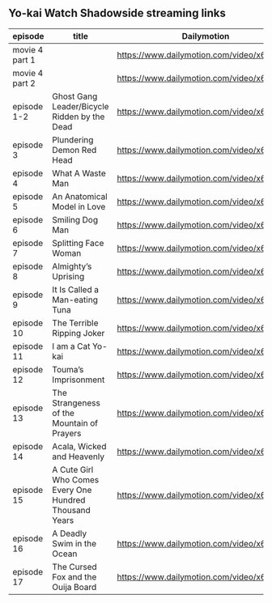 
## Yo-kai Watch Shadowside streaming links

|episode|title| Dailymotion | Vimeo |
|-------|-----|----------|---------|
|movie 4 part 1||<https://www.dailymotion.com/video/x6obvyw>|<https://vimeo.com/279521323>|
|movie 4 part 2||<https://www.dailymotion.com/video/x6propk>|<https://vimeo.com/279524455>|
|episode 1-2|Ghost Gang Leader/Bicycle Ridden by the Dead|<https://www.dailymotion.com/video/x6ndrl9>||
|episode 3|Plundering Demon Red Head|<https://www.dailymotion.com/video/x6sgeyc>||
|episode 4|What A Waste Man|<https://www.dailymotion.com/video/x6jy5vh>||
|episode 5|An Anatomical Model in Love|<https://www.dailymotion.com/video/x6jy2go>||
|episode 6|Smiling Dog Man|<https://www.dailymotion.com/video/x6jy6vp>||
|episode 7|Splitting Face Woman|<https://www.dailymotion.com/video/x6la45z>|<https://vimeo.com/273885041>|
|episode 8|Almighty’s Uprising|<https://www.dailymotion.com/video/x6md3ay>|<https://vimeo.com/276145628>|
|episode 9|It Is Called a Man-eating Tuna|<https://www.dailymotion.com/video/x6n4s1y>|<https://vimeo.com/277627819>|
|episode 10|The Terrible Ripping Joker|<https://www.dailymotion.com/video/x6oa5wm>|<https://vimeo.com/279416595>|
|episode 11|I am a Cat Yo-kai|<https://www.dailymotion.com/video/x6owvnr>|<https://vimeo.com/280172993>|
|episode 12|Touma’s Imprisonment|<https://www.dailymotion.com/video/x6pn4g3>|<https://vimeo.com/281030330>|
|episode 13|The Strangeness of the Mountain of Prayers|<https://www.dailymotion.com/video/x6pn4nu>|<https://vimeo.com/281030342>|
|episode 14|Acala, Wicked and Heavenly|<https://www.dailymotion.com/video/x6pn4oi>|<https://vimeo.com/281030353>|
|episode 15|A Cute Girl Who Comes Every One Hundred Thousand Years|<https://www.dailymotion.com/video/x6qb1y9>|<https://vimeo.com/281901796>|
|episode 16|A Deadly Swim in the Ocean|<https://www.dailymotion.com/video/x6s8je6>|<https://vimeo.com/285674977>|
|episode 17|The Cursed Fox and the Ouija Board|<https://www.dailymotion.com/video/x6sgfi2>|<https://vimeo.com/286060669>|